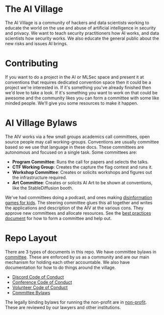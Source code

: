 # The AI Village

The AI Village is a community of hackers and data scientists working to educate the world on the use and abuse of artificial intelligence in security and privacy. We want to teach security practitioners how AI works, and data scientists how security works. We also educate the general public about the new risks and issues AI brings.

# Contributing

If you want to do a project in the AI or MLSec space and present it at conventions that requires dedicated convention space then it could be a project we're interested in. If it's something you've already finished then we'd love to take a look. If it's something you want to work on that could be awesome and the community likes you can form a committee with some like minded people. We'll give you some resources to make it happen.

# AI Village Bylaws

The AIV works via a few small groups academics call committees, open source people may call working-groups. Conventions are usually committee based so we use that language in these docs. These committees are autonomous and focused on a single task. Some committees are:

- **Program Committee**: Runs the call for papers and selects the talks.
- **CTF Working Group**: Creates the capture the flag contest and runs it.
- **Workshop Committee**: Creates or solicits workshops and figures out the infrastructure required.
- **Art Committee**: Creates or solicits AI Art to be shown at conventions, like the StableDiffusion booth. 

We've had committees doing a podcast, and ones making [disinformation games for kids](https://www.cnet.com/news/politics/at-def-con-teaching-disinformation-campaigns-is-childs-play/). The steering committee glues this all together and writes the applications and description of the AIV at the various cons. They approve new committees and allocate resources. See the [best practices document](/committee/committee_best_practices.md) for how to form a committee and help out.

# Repo Layout

There are 3 types of documents in this repo. We have committee bylaws in [committee](/committee/committee.md). These are enforced by us as a community and are our main mechanism for holding each other accountable. We also have documentation for how to do things around the village. 

- [Discord Code of Conduct](discord-coc.md)
- [Conference Code of Conduct](code-of-conduct.md)
- [Volunteer Code of Conduct](/committee/volunteer-code-of-conduct.md)
- [Committee Bylaws](/committee/committee.md)

The legally binding bylaws for running the non-profit are in [non-profit](/non-profit/README.md). These are reviewed by our lawyers and other institutions. 